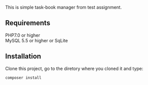 This is simple task-book manager from test assignment.

## Requirements

PHP7.0 or higher    
MySQL 5.5 or higher or SqLite

## Installation

Clone this project, go to the diretory where you cloned it and type:

```composer install```
